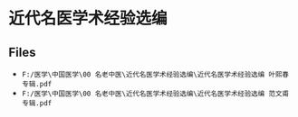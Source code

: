 # 近代名医学术经验选编

## Files

- `F:/医学\中国医学\00 名老中医\近代名医学术经验选编\近代名医学术经验选编 叶熙春专辑.pdf`
- `F:/医学\中国医学\00 名老中医\近代名医学术经验选编\近代名医学术经验选编 范文甫专辑.pdf`
